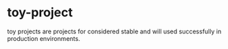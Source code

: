 # toy-project
toy projects are projects for considered stable and will used successfully in production environments.
